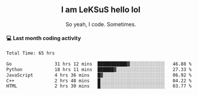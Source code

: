 <h2 align="center">I am LeKSuS hello lol</h2>
<p align="center">So yeah, I code. Sometimes.</p>

#### :computer: Last month coding activity
<!--START_SECTION:waka-->

```txt
Total Time: 65 hrs

Go                31 hrs 12 mins  ███████████▓░░░░░░░░░░░░░   46.88 %
Python            18 hrs 11 mins  ██████▓░░░░░░░░░░░░░░░░░░   27.33 %
JavaScript        4 hrs 36 mins   █▓░░░░░░░░░░░░░░░░░░░░░░░   06.92 %
C++               2 hrs 48 mins   █░░░░░░░░░░░░░░░░░░░░░░░░   04.22 %
HTML              2 hrs 30 mins   █░░░░░░░░░░░░░░░░░░░░░░░░   03.77 %
```

<!--END_SECTION:waka-->
